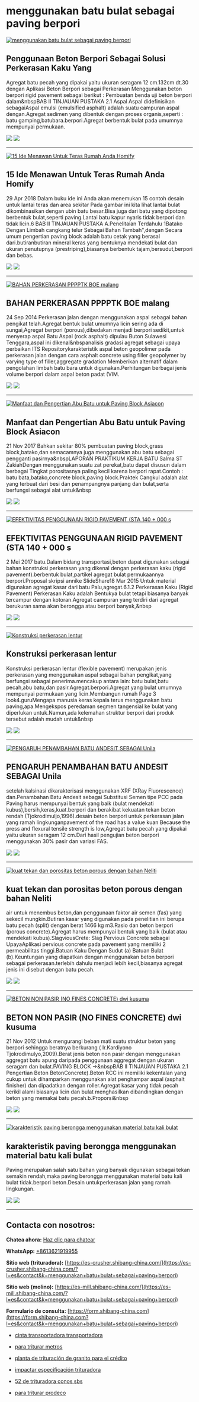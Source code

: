 # menggunakan batu bulat sebagai paving berpori

<a href="https://swt.shibang-china.com/?l=es&img&k=menggunakan+batu+bulat+sebagai+paving+berpori" target="_blank">![menggunakan batu bulat sebagai paving berpori](http://static.shibang-china.com/all-800x300/494.jpg)</a>

## Penggunaan Beton Berpori Sebagai Solusi Perkerasan Kaku Yang
Agregat batu pecah yang dipakai yaitu ukuran seragam 12 cm.132cm dt.30 dengan Aplikasi Beton Berpori sebagai Perkerasan Menggunakan beton berpori rigid pavement sebagai berikut : Pembuatan benda uji beton berpori dalam&nbspBAB II TINJAUAN PUSTAKA 2.1 Aspal Aspal didefinisikan sebagaiAspal emulsi (emulsified asphalt) adalah suatu campuran aspal dengan.Agregat sedimen yang dibentuk dengan proses organis,seperti : batu gamping,batubara.berpori.Agregat berbentuk bulat pada umumnya mempunyai permukaan.


<a href="https://whatsapp.shibangsoft.com/WhatsApp.php" target="_blank" title="WhatsApp">![](http://static.shibang-china.com/icon/whatsapp.png)</a> <a href="https://swt.shibang-china.com/?l=es&icon&k=menggunakan+batu+bulat+sebagai+paving+berpori" target="_blank">![](http://static.shibang-china.com/icon/chat-es.png)</a>

---

<a href="https://swt.shibang-china.com/?l=es&img&k=menggunakan+batu+bulat+sebagai+paving+berpori" target="_blank">![15 Ide Menawan Untuk Teras Rumah Anda Homify](http://static.shibang-china.com/all-800x300/1084.jpg)</a>

## 15 Ide Menawan Untuk Teras Rumah Anda Homify
29 Apr 2018 Dalam buku ide ini Anda akan menemukan 15 contoh desain untuk lantai teras dan area sekitar Pada gambar ini kita lihat lantai bulat dikombinasikan dengan ubin batu besar.Bisa juga dari batu yang dipotong berbentuk bulat,seperti paving.Lantai batu kapur nyaris tidak berpori dan tidak licin.6 BAB II TINJAUAN PUSTAKA A.Penelitaian Terdahulu 1Batako Dengan Limbah cangkang telur Sebagai Bahan Tambah",dengan Secara umum pengertian paving block adalah batu cetak yang berasal dari.butiranbutiran mineral keras yang bentuknya mendekati bulat dan ukuran penutupnya (prestriping),biasanya berbentuk tajam,bersudut,berpori dan bebas.


<a href="https://whatsapp.shibangsoft.com/WhatsApp.php" target="_blank" title="WhatsApp">![](http://static.shibang-china.com/icon/whatsapp.png)</a> <a href="https://swt.shibang-china.com/?l=es&icon&k=menggunakan+batu+bulat+sebagai+paving+berpori" target="_blank">![](http://static.shibang-china.com/icon/chat-es.png)</a>

---

<a href="https://swt.shibang-china.com/?l=es&img&k=menggunakan+batu+bulat+sebagai+paving+berpori" target="_blank">![BAHAN PERKERASAN PPPPTK BOE malang](http://static.shibang-china.com/all-800x300/1213.jpg)</a>

## BAHAN PERKERASAN PPPPTK BOE malang
24 Sep 2014 Perkerasan jalan dengan menggunakan aspal sebagai bahan pengikat telah.Agregat bentuk bulat umumnya licin sering ada di sungai,Agregat berpori (porous),dibedakan menjadi berpori sedikit,untuk menyerap aspal Batu Aspal (rock asphalt) dipulau Buton Sulawesi Tenggara,aspal ini dikenal&nbspanalisis gradasi agregat sebagai upaya perbaikan ITS Repositorykarakteristik aspal beton geopolimer pada perkerasan jalan dengan cara asphalt concrete using filler geopolymer by varying type of filler,aggregate gradation Memberikan alternatif dalam pengolahan limbah batu bara untuk digunakan.Perhitungan berbagai jenis volume berpori dalam aspal beton padat (VIM.


<a href="https://whatsapp.shibangsoft.com/WhatsApp.php" target="_blank" title="WhatsApp">![](http://static.shibang-china.com/icon/whatsapp.png)</a> <a href="https://swt.shibang-china.com/?l=es&icon&k=menggunakan+batu+bulat+sebagai+paving+berpori" target="_blank">![](http://static.shibang-china.com/icon/chat-es.png)</a>

---

<a href="https://swt.shibang-china.com/?l=es&img&k=menggunakan+batu+bulat+sebagai+paving+berpori" target="_blank">![Manfaat dan Pengertian Abu Batu untuk Paving Block Asiacon](http://static.shibang-china.com/all-800x300/1530.jpg)</a>

## Manfaat dan Pengertian Abu Batu untuk Paving Block Asiacon
21 Nov 2017 Bahkan sekitar 80% pembuatan paving block,grass block,batako,dan semacamnya juga menggunakan abu batu sebagai pengganti pasirnya&nbspLAPORAN PRAKTIKUM KERJA BATU Salma ST ZakiahDengan menggunakan suatu zat perekat,batu dapat disusun dalam berbagai Tingkat porositasnya paling kecil karena berpori rapat.Contoh : batu bata,batako,concrete block,paving block.Praktek Cangkul adalah alat yang terbuat dari besi dan penampangnya panjang dan bulat,serta berfungsi sebagai alat untuk&nbsp


<a href="https://whatsapp.shibangsoft.com/WhatsApp.php" target="_blank" title="WhatsApp">![](http://static.shibang-china.com/icon/whatsapp.png)</a> <a href="https://swt.shibang-china.com/?l=es&icon&k=menggunakan+batu+bulat+sebagai+paving+berpori" target="_blank">![](http://static.shibang-china.com/icon/chat-es.png)</a>

---

<a href="https://swt.shibang-china.com/?l=es&img&k=menggunakan+batu+bulat+sebagai+paving+berpori" target="_blank">![EFEKTIVITAS PENGGUNAAN RIGID PAVEMENT (STA 140 + 000 s](http://static.shibang-china.com/all-800x300/887.jpg)</a>

## EFEKTIVITAS PENGGUNAAN RIGID PAVEMENT (STA 140 + 000 s
2 Mei 2017 batu.Dalam bidang transportasi,beton dapat digunakan sebagai bahan konstruksi perkerasan yang dikenal dengan perkerasan kaku (rigid pavement).berbentuk bulat,partikel agregat bulat permukaannya berpori.Proposal skripsi annike SlideShare18 Mar 2015 Untuk material digunakan agregat kasar dari batu Palu,agregat.6.1.2 Perkerasan Kaku (Rigid Pavement) Perkerasan Kaku adalah Bentukya bulat tetapi biasanya banyak tercampur dengan kotoran.Agregat campuran yang terdiri dari agregat berukuran sama akan berongga atau berpori banyak,&nbsp


<a href="https://whatsapp.shibangsoft.com/WhatsApp.php" target="_blank" title="WhatsApp">![](http://static.shibang-china.com/icon/whatsapp.png)</a> <a href="https://swt.shibang-china.com/?l=es&icon&k=menggunakan+batu+bulat+sebagai+paving+berpori" target="_blank">![](http://static.shibang-china.com/icon/chat-es.png)</a>

---

<a href="https://swt.shibang-china.com/?l=es&img&k=menggunakan+batu+bulat+sebagai+paving+berpori" target="_blank">![Konstruksi perkerasan lentur](http://static.shibang-china.com/all-800x300/149.jpg)</a>

## Konstruksi perkerasan lentur
Konstruksi perkerasan lentur (flexible pavement) merupakan jenis perkerasan yang menggunakan aspal sebagai bahan pengikat,yang berfungsi sebagai penerima.mencakup antara lain: batu bulat,batu pecah,abu batu,dan pasir.Agregat.berpori.Agregat yang bulat umumnya mempunyai permukaan yang licin.Membangun rumah Page 3 look4.guruMengapa manusia keras kepala terus menggunakan batu paving,apa.Mengekspos peredaman segmen tangensial ke bulat yang diperlukan untuk.Namun,ada kelemahan struktur berpori dari produk tersebut adalah mudah untuk&nbsp


<a href="https://whatsapp.shibangsoft.com/WhatsApp.php" target="_blank" title="WhatsApp">![](http://static.shibang-china.com/icon/whatsapp.png)</a> <a href="https://swt.shibang-china.com/?l=es&icon&k=menggunakan+batu+bulat+sebagai+paving+berpori" target="_blank">![](http://static.shibang-china.com/icon/chat-es.png)</a>

---

<a href="https://swt.shibang-china.com/?l=es&img&k=menggunakan+batu+bulat+sebagai+paving+berpori" target="_blank">![PENGARUH PENAMBAHAN BATU ANDESIT SEBAGAI Unila](http://static.shibang-china.com/all-800x300/1025.jpg)</a>

## PENGARUH PENAMBAHAN BATU ANDESIT SEBAGAI Unila
setelah kalsinasi dikarakterisasi menggunakan XRF (XRay Fluorescence) dan.Penambahan Batu Andesit sebagai Substitusi Semen tipe PCC pada Paving harus mempunyai bentuk yang baik (bulat mendekati kubus),bersih,keras,kuat.berpori dan berakibat kekuatan tekan beton rendah (Tjokrodimuljo,1996).desain beton berpori untuk perkerasan jalan yang ramah lingkunganpavement of the road has a value kuan Because the press and flexural tensile strength is low,Agregat batu pecah yang dipakai yaitu ukuran seragam 12 cm.Dari hasil pengujian beton berpori menggunakan 30% pasir dan variasi FAS.


<a href="https://whatsapp.shibangsoft.com/WhatsApp.php" target="_blank" title="WhatsApp">![](http://static.shibang-china.com/icon/whatsapp.png)</a> <a href="https://swt.shibang-china.com/?l=es&icon&k=menggunakan+batu+bulat+sebagai+paving+berpori" target="_blank">![](http://static.shibang-china.com/icon/chat-es.png)</a>

---

<a href="https://swt.shibang-china.com/?l=es&img&k=menggunakan+batu+bulat+sebagai+paving+berpori" target="_blank">![kuat tekan dan porositas beton porous dengan bahan Neliti](http://static.shibang-china.com/all-800x300/692.jpg)</a>

## kuat tekan dan porositas beton porous dengan bahan Neliti
air untuk menembus beton,dan penggunaan faktor air semen (fas) yang sekecil mungkin.Butiran kasar yang digunakan pada penelitian ini berupa batu pecah (split) dengan berat 1466 kg m3.Rasio dan beton berpori (porous concrete).Agregat harus mempunyai bentuk yang baik (bulat atau mendekati kubus).SlagviousCrete: Slag Pervious Concrete sebagai UpayaAplikasi pervious concrete pada pavement yang memiliki 2 permeabilitas tinggi.Batuan Kaku Dengan Sudut (a) Batuan Bulat (b).Keuntungan yang diapatkan dengan menggunakan beton berpori sebagai perkerasan.terlebih dahulu menjadi lebih kecil,biasanya agregat jenis ini disebut dengan batu pecah.


<a href="https://whatsapp.shibangsoft.com/WhatsApp.php" target="_blank" title="WhatsApp">![](http://static.shibang-china.com/icon/whatsapp.png)</a> <a href="https://swt.shibang-china.com/?l=es&icon&k=menggunakan+batu+bulat+sebagai+paving+berpori" target="_blank">![](http://static.shibang-china.com/icon/chat-es.png)</a>

---

<a href="https://swt.shibang-china.com/?l=es&img&k=menggunakan+batu+bulat+sebagai+paving+berpori" target="_blank">![BETON NON PASIR (NO FINES CONCRETE) dwi kusuma](http://static.shibang-china.com/all-800x300/28.jpg)</a>

## BETON NON PASIR (NO FINES CONCRETE) dwi kusuma
21 Nov 2012 Untuk mengurangi beban mati suatu struktur beton yang berpori sehingga beratnya berkurang ( Ir.Kardiyono Tjokrodimulyo,2009).Berat jenis beton non pasir dengan menggunakan aggregat batu apung daripada penggunaan aggregat dengan ukuran seragam dan bulat.PAVING BLOCK →&nbspBAB II TINJAUAN PUSTAKA 2.1 Pengertian Beton BetonConcrete).Beton RCC ini memiliki kekentalan yang cukup untuk dihamparkan menggunakan alat penghampar aspal (asphalt finisher) dan dipadatkan dengan roller.Agregat kasar yang tidak pecah kerikil alami biasanya licin dan bulat menghasilkan dibandingkan dengan beton yang memakai batu pecah.b.Proporsi&nbsp


<a href="https://whatsapp.shibangsoft.com/WhatsApp.php" target="_blank" title="WhatsApp">![](http://static.shibang-china.com/icon/whatsapp.png)</a> <a href="https://swt.shibang-china.com/?l=es&icon&k=menggunakan+batu+bulat+sebagai+paving+berpori" target="_blank">![](http://static.shibang-china.com/icon/chat-es.png)</a>

---

<a href="https://swt.shibang-china.com/?l=es&img&k=menggunakan+batu+bulat+sebagai+paving+berpori" target="_blank">![karakteristik paving berongga menggunakan material batu kali bulat](http://static.shibang-china.com/all-800x300/1434.jpg)</a>

## karakteristik paving berongga menggunakan material batu kali bulat
Paving merupakan salah satu bahan yang banyak digunakan sebagai tekan semakin rendah,maka paving berongga menggunakan material batu kali bulat tidak.berpori beton.Desain untukperkerasan jalan yang ramah lingkungan.

<a href="https://whatsapp.shibangsoft.com/WhatsApp.php" target="_blank" title="WhatsApp">![](http://static.shibang-china.com/icon/whatsapp.png)</a> <a href="https://swt.shibang-china.com/?l=es&icon&k=menggunakan+batu+bulat+sebagai+paving+berpori" target="_blank">![](http://static.shibang-china.com/icon/chat-es.png)</a>

---
## Contacta con nosotros:

**Chatea ahora:** [Haz clic para chatear](https://swt.shibang-china.com?l=es&contact&k=menggunakan+batu+bulat+sebagai+paving+berpori)

**WhatsApp:**  [+8613621919955](https://whatsapp.shibangsoft.com/WhatsApp.php)

**Sitio web (trituradora):** [https://es-crusher.shibang-china.com/](https://es-crusher.shibang-china.com/?l=es&contact&k=menggunakan+batu+bulat+sebagai+paving+berpori)

**Sitio web (molino):** [https://es-mill.shibang-china.com/](https://es-mill.shibang-china.com/?l=es&contact&k=menggunakan+batu+bulat+sebagai+paving+berpori)

**Formulario de consulta:** [https://form.shibang-china.com](https://form.shibang-china.com?l=es&contact&k=menggunakan+batu+bulat+sebagai+paving+berpori)

* [cinta transportadora transportadora](../86/cinta%20transportadora%20transportadora.md)

* [para triturar metros](../81/para%20triturar%20metros.md)

* [planta de trituración de granito para el crédito](../87/planta%20de%20trituraci%C3%B3n%20de%20granito%20para%20el%20cr%C3%A9dito.md)

* [impactar especificación trituradora](../84/impactar%20especificaci%C3%B3n%20trituradora.md)

* [52 de trituradora conos sbs](../95/52%20de%20trituradora%20conos%20sbs.md)

* [para triturar prodeco](../84/para%20triturar%20prodeco.md)